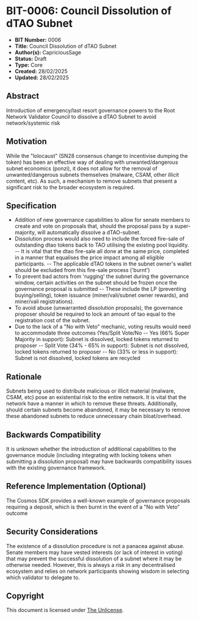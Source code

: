 # BIT-0006: Council Dissolution of dTAO Subnet

- **BIT Number:** 0006
- **Title:** Council Dissolution of dTAO Subnet
- **Author(s):** CapriciousSage
- **Status:** Draft
- **Type:** Core
- **Created:** 28/02/2025
- **Updated:** 28/02/2025

## Abstract

Introduction of emergency/last resort governance powers to the Root Network Validator Council to dissolve a dTAO Subnet to avoid network/systemic risk 

## Motivation

While the "lolocaust" (SN28 consensus change to incentivise dumping the token) has been an effective way of dealing with unwanted/dangerous subnet economics (ponzi), it does not allow for the removal of unwanted/dangerous subnets themselves (malware, CSAM, other illicit content, etc). As such, a mechanism to remove subnets that present a significant risk to the broader ecosystem is required.

## Specification

- Addition of new governance capabilities to allow for senate members to create and vote on proposals that, should the proposal pass by a super-majority, will automatically dissolve a dTAO-subnet.
- Dissolution process would also need to include the forced fire-sale of outstanding dtao tokens back to TAO utilising the existing pool liquidity.
  -- It is vital that the dtao fire-sale all done at the same price, completed in a manner that equalises the price impact among all eligible participants.
  -- The applicable dTAO tokens in the subnet owner's wallet should be excluded from this fire-sale process ('burnt')
- To prevent bad actors from 'rugging' the subnet during the governance window, certain activities on the subnet should be frozen once the governance proposal is submitted
  -- These include the LP (preventing buying/selling), token issuance (miner/vali/subnet owner rewards), and miner/vali registrations).
- To avoid abuse (unwarranted dissolution proposals), the governance proposer should be required to lock an amount of tao equal to the registration cost of the subnet.
- Due to the lack of a "No with Veto" mechanic, voting results would need to accommodate three outcomes (Yes/Split Vote/No
  -- Yes (66% Super Majority in support): Subnet is dissolved, locked tokens returned to proposer 
  -- Split Vote (34% - 65% in support): Subnet is not dissolved, locked tokens returned to proposer
  -- No (33% or less in support): Subnet is not dissolved, locked tokens are recycled

## Rationale

Subnets being used to distribute malicious or illicit material (malware, CSAM, etc) pose an existential risk to the entire network. It is vital that the network have a manner in which to remove these threats. Additionally, should certain subnets become abandoned, it may be necessary to remove these abandoned subnets to reduce unnecessary chain bloat/overhead.

## Backwards Compatibility

It is unknown whether the introduction of additional capabilities to the governance module (including integrating with locking tokens when submitting a dissolution proposal) may have backwards compatibility issues with the existing governance framework.

## Reference Implementation (Optional)

The Cosmos SDK provides a well-known example of governance proposals requiring a deposit, which is then burnt in the event of a "No with Veto" outcome

## Security Considerations

The existence of a dissolution procedure is not a panacea against abuse. Senate members may have vested interests (or lack of interest in voting) that may prevent the successful dissolution of a subnet where it may be otherwise needed. However, this is always a risk in any decentralised ecosystem and relies on network participants showing wisdom in selecting which validator to delegate to.  

## Copyright

This document is licensed under [The Unlicense](https://unlicense.org/).

